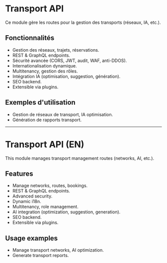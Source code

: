 # Transport API

Ce module gère les routes pour la gestion des transports (réseaux, IA, etc.).

## Fonctionnalités
- Gestion des réseaux, trajets, réservations.
- REST & GraphQL endpoints.
- Sécurité avancée (CORS, JWT, audit, WAF, anti-DDOS).
- Internationalisation dynamique.
- Multitenancy, gestion des rôles.
- Intégration IA (optimisation, suggestion, génération).
- SEO backend.
- Extensible via plugins.

## Exemples d'utilisation
- Gestion de réseaux de transport, IA optimisation.
- Génération de rapports transport.

---

# Transport API (EN)

This module manages transport management routes (networks, AI, etc.).

## Features
- Manage networks, routes, bookings.
- REST & GraphQL endpoints.
- Advanced security.
- Dynamic i18n.
- Multitenancy, role management.
- AI integration (optimization, suggestion, generation).
- SEO backend.
- Extensible via plugins.

## Usage examples
- Manage transport networks, AI optimization.
- Generate transport reports.
